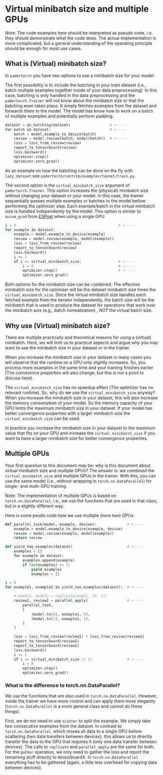 # Virtual minibatch size and multiple GPUs

Note: The code examples here should be interpreted as pseudo code, i.e. they should demonstrate what the code does. The actual implementation is more complicated, but a general understanding of the operating principle should be enough for most use cases.

## What is (Virtual) minibatch size?

In `padertorch` you have two options to use a minibatch size for your model.

The first possibility is to include the batching in your train dataset (i.e., batch multiple examples together inside of your data preprocessing).
In this case, batching is only handled in the data preprocessing and the `padertorch.Trainer` will not know about the minibatch size or that the batching even takes place.
It simply fetches examples from the dataset and forwards them to the model.
The model has know how to work on a batch of multiple examples and potentially perform padding.

```python
dataset = do_batching(dataset)                  # <-----
for batch in dataset:                           # <-----
    batch = model.example_to_device(batch)
    review = model.review(batch, model(batch))  # <-----
    loss = loss_from_review(review)
    report_to_tensorboard(review)
    loss.backward()
    optimizer.step()
    optimizer.zero_grad()
```

As an example on how the batching can be done on the fly with `lazy_dataset` see `padertorch/contrib/examples/tasnet/train.py`.

The second option is the `virtual_minibatch_size` argument of `padertorch.Trainer`.
This option increases the (physical) minibatch size without changing your dataset or your model.
In this case, the trainer sequentially passes multiple examples or batches to the model before performing the optimizer step.
Each example/batch in the virtual minibatch size is handled independently by the model.
This option is similar to `accum_grad` from [ESPnet](https://github.com/espnet/espnet/blob/4073e00143e16a6e268b7b5da024cf1db3cf81a1/espnet2/train/trainer.py#L56) when using a single GPU.

```python
i = 0                                               # <-----
for example in dataset:
    example = model.example_to_device(example)
    review = model.review(example, model(example))
    loss = loss_from_review(review)
    report_to_tensorboard(review)
    loss.backward()
    i += 1
    if i == virtual_minibatch_size:                 # <-----
        i = 0                                       # <-----
        optimizer.step()                            # <-----
        optimizer.zero_grad()
```

Both options for the minibatch size can be combined.
The effective minibatch size for the optimizer will be the dataset minibatch size times the `virtual_minibatch_size`.
Since the virtual minibatch size handles each fetched example from the iterator independently, the batch size will be the minibatch that is used to produce the dataset for operations that work over the minibatch axis (e.g., batch normalization) , *NOT* the virtual batch size.

## Why use (Virtual) minibatch size?
There are multiple practically and theoretical reasons for using a (virtual) minibatch.
Here, we will limit us to practical aspects and argue why you may want to use the minibatch size in your dataset or in the trainer.

When you increase the minibatch size in your dataset in many cases you will observe that the runtime on a GPU only slightly increases.
So, you process more examples in the same time and your training finishes earlier (The converence properties will also change, but this is not a point to discuss here).

The `virtual_minibatch_size` has no speedup effect (The optimizer has no relevant runtime).
So, why do we use the `virtual_minibatch_size` anyway?
When you increase the minibatch size in your dataset, this will also increase the memory consumption of your model.
So the memory capacity of your GPU limits the maximum minibatch size in your dataset.
If your model has better convergence properties with a larger minibatch size the `virtual_minibatch_size` can be used.

In practice you increase the minibatch size in your dataset to the maximum value that fits on your GPU and increase the `virtual_minibatch_size` if you want to have a larger minibatch size for better convergence properties.

## Multiple GPUs

Your first question to this document may be: why is this document about virtual minibatch size and multiple GPUs?
The answer is: we combined the `virtual_minibatch_size` and multiple GPUs in the trainer.
With this, you can use the same model (i.e., without wrapping in `torch.nn.DataParallel`) for single- and multi-GPU training.

Note: The implementation of multiple GPUs is based on `torch.nn.DataPatallel`, i.e., we use the functions that are used in that class, but in a slightly different way.

Here is some peudo code how we use multiple (here two) GPUs:

```python
def parallel_task(model, example, devive):              # <-----
    example = model.example_to_device(example, devive)
    review = model.review(example, model(example))
    return review

def yield_two_examples(dataset)                         # <-----
    examples = []
    for example in dataset:
        examples.append(example)
        if len(examples) == 2:
            yield examples
            examples = []

i = 0
for example1, example2 in yield_two_examples(dataset):  # <-----

    # model1, model2 = replicate(model, [0, 1])
    review1, review2 = parallel_apply(                  # <-----
        parallel_task,
        [
            (model.to(0), exmaple1, 0),
            (model.to(1), exmaple1, 1),
        ]
    )

    loss = loss_from_review(review1) + loss_from_review(review2)
    report_to_tensorboard(review1)
    report_to_tensorboard(review2)
    loss.backward()
    i += 1
    if i == virtual_minibatch_size // 2:                # <-----
        i = 0
        optimizer.step()
        optimizer.zero_grad()
```

### What is the difference to torch.nn.DataParallel?

We use the functions that are also used in `torch.nn.DataParallel`. However, inside the trainer we have more control and can apply them more elegantly (`torch.nn.DataParallel` is a more general class and cannot do these things).

First, we do not need to use `scatter` to split the example. We simply take two consecutive examples from the dataset.
In contrast to `torch.nn.DataParallel`, which moves all data to a single GPU before scattering (two data transfers between devices), this allows us to directly transfer the data to the GPU that requires it (only one data transfer between devices).
The calls to `replicate` and `parallel_apply` are the same for both.
For the `gather` operation, we only need to gather the loss and report the remaining stuff directly to tensorboardX. In `torch.nn.DataParallel` everything has to be gathered (again, a little less overhead for copying data between devices).
